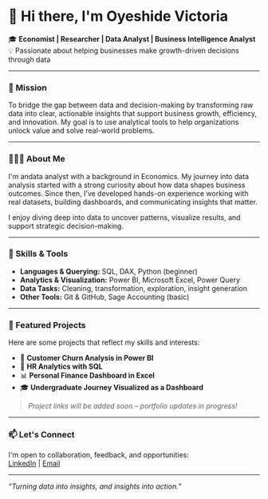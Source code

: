 # 👋 Hi there, I'm Oyeshide Victoria

🎓 **Economist | Researcher | Data Analyst | Business Intelligence Analyst**  
💡 Passionate about helping businesses make growth-driven decisions through data  

---

### 🎯 Mission

To bridge the gap between data and decision-making by transforming raw data into clear, actionable insights that support business growth, efficiency, and innovation. My goal is to use analytical tools to help organizations unlock value and solve real-world problems.

---

### 👩🏽‍💻 About Me

I'm andata analyst with a background in Economics. My journey into data analysis started with a strong curiosity about how data shapes business outcomes. Since then, I’ve developed hands-on experience working with real datasets, building dashboards, and communicating insights that matter.

I enjoy diving deep into data to uncover patterns, visualize results, and support strategic decision-making.

---

### 🧰 Skills & Tools

- **Languages & Querying:** SQL, DAX, Python (beginner)  
- **Analytics & Visualization:** Power BI, Microsoft Excel, Power Query  
- **Data Tasks:** Cleaning, transformation, exploration, insight generation  
- **Other Tools:** Git & GitHub, Sage Accounting (basic)

---

### 📁 Featured Projects

Here are some projects that reflect my skills and interests:

- 🛒 **Customer Churn Analysis in Power BI**  
- 💼 **HR Analytics with SQL**  
- 📊 **Personal Finance Dashboard in Excel**  
- 🎓 **Undergraduate Journey Visualized as a Dashboard**  

> *Project links will be added soon – portfolio updates in progress!*

---

### 📫 Let's Connect

I'm open to collaboration, feedback, and opportunities:  
[LinkedIn](https://www.linkedin.com/in/your-link) | [Email](mailto:your@email.com)

---

*“Turning data into insights, and insights into action.”*
